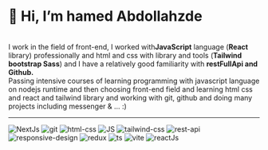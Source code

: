    <h1>👋 Hi, I’m hamed Abdollahzde</h1>
    <br />
    <b></b>
    I work in the field of front-end, I worked with<b>JavaScript</b> language
    (<b>React</b> library) professionally and html and css with library and
    tools (<b>Tailwind bootstrap Sass</b>) and I have a relatively good
    familiarity with <b>restFullApi and Github.</b>
    <br />
    Passing intensive courses of learning programming with javascript language
    on nodejs runtime and then choosing front-end field and learning html css
    and react and tailwind library and working with git, github and doing many
    projects including messenger & ... :)
<hr>



![NextJs](https://github.com/hamedAbdollahzade/hamedAbdollahzade/assets/137279292/a686cf37-fefb-4a2f-957b-d346696aab8b)
![git](https://github.com/hamedAbdollahzade/hamedAbdollahzade/assets/137279292/a13ca9f4-2514-49ba-b782-b43eff78a279)
![html-css](https://github.com/hamedAbdollahzade/hamedAbdollahzade/assets/137279292/a0ce1d2b-6013-44bd-8e17-3e3530be866b)
![JS](https://github.com/hamedAbdollahzade/hamedAbdollahzade/assets/137279292/4f5ebe55-c531-4baa-933e-4fb4cdaac319)
![tailwind-css](https://github.com/hamedAbdollahzade/hamedAbdollahzade/assets/137279292/3eff90ef-f347-48d4-8b19-40e4551e6b41)
![rest-api](https://github.com/hamedAbdollahzade/hamedAbdollahzade/assets/137279292/2d165249-9c05-4b16-ac1e-26c40a5e047a)
![responsive-design](https://github.com/hamedAbdollahzade/hamedAbdollahzade/assets/137279292/2210075e-f53f-4c85-a558-2e41fab6e76f)
![redux](https://github.com/hamedAbdollahzade/hamedAbdollahzade/assets/137279292/3d2c2fc9-ba67-47e4-9b85-e52c96eeb876)
![ts](https://github.com/hamedAbdollahzade/hamedAbdollahzade/assets/137279292/675dabff-b18c-4c5a-a26a-0ea8c87970b9)
![vite](https://github.com/hamedAbdollahzade/hamedAbdollahzade/assets/137279292/35a41d7b-1cee-491a-a1c3-850e731559ae)
![reactJs](https://github.com/hamedAbdollahzade/hamedAbdollahzade/assets/137279292/68f3e673-d33a-4a4b-84ea-a2dd9cec4125)


